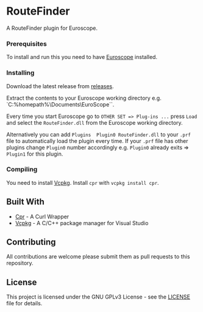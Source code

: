 # RouteFinder

A RouteFinder plugin for Euroscope.

### Prerequisites

To install and run this you need to have [Euroscope](https://www.euroscope.hu/) installed.

### Installing

Download the latest release from [releases](https://github.com/Huijaaja42/routefinder/releases/latest).

Extract the contents to your Euroscope working directory e.g. `C:\%homepath%\Documents\EuroScope\``.

Every time you start Euroscope go to  `OTHER SET => Plug-ins ...` press `Load` and select the `RouteFinder.dll` from the Euroscope working directory.

Alternatively you can add `Plugins	Plugin0	RouteFinder.dll` to your `.prf` file to automatically load the plugin every time. If your `.prf` file has other plugins change `Plugin0` number accordingly e.g. `Plugin0` already exits => `Plugin1` for this plugin.

### Compiling

You need to install [Vcpkg](https://github.com/microsoft/vcpkg). Install `cpr` with `vcpkg install cpr`.

## Built With

* [Cpr](https://whoshuu.github.io/cpr/) - A Curl Wrapper
* [Vcpkg](https://github.com/microsoft/vcpkg) - A C/C++ package manager for Visual Studio

## Contributing

All contributions are welcome please submit them as pull requests to this repository.

## License

This project is licensed under the GNU GPLv3 License - see the [LICENSE](LICENSE) file for details.